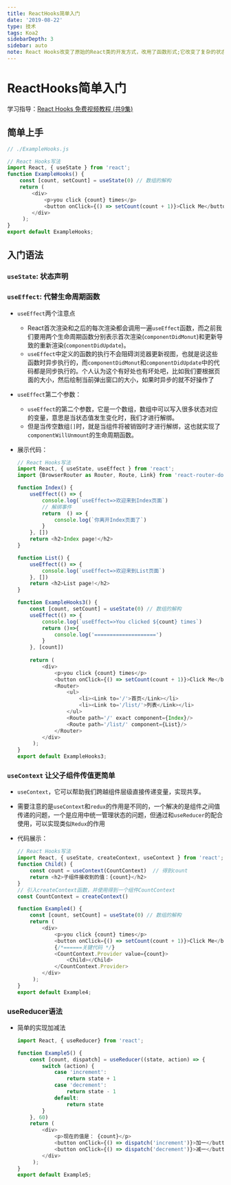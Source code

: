 ```yaml
---
title: ReactHooks简单入门
date: '2019-08-22'
type: 技术
tags: Koa2
sidebarDepth: 3
sidebar: auto
note: React Hooks改变了原始的React类的开发方式，改用了函数形式;它改变了复杂的状态操作形式，让程序员用起来更轻松;它改变了一个状态组件的复用性，让组件的复用性大大增加。
---
```


# ReactHooks简单入门
学习指导：[React Hooks 免费视频教程 (共9集)](https://jspang.com/posts/2019/08/12/react-hooks.html)

## 简单上手
```javascript
// ./ExampleHooks.js

// React Hooks写法
import React, { useState } from 'react';
function ExampleHooks() {
    const [count, setCount] = useState(0) // 数组的解构
    return (
        <div>
            <p>you click {count} times</p>
            <button onClick={() => setCount(count + 1)}>Click Me</button>
        </div>
     );
}
export default ExampleHooks;
```

##  入门语法

### `useState`: 状态声明

### `useEffect`: 代替生命周期函数

* `useEffect`两个注意点
  * React首次渲染和之后的每次渲染都会调用一遍`useEffect`函数，而之前我们要用两个生命周期函数分别表示首次渲染(`componentDidMonut`)和更新导致的重新渲染(`componentDidUpdate`)。
  * `useEffect`中定义的函数的执行不会阻碍浏览器更新视图，也就是说这些函数时异步执行的，而`componentDidMonut`和`componentDidUpdate`中的代码都是同步执行的。个人认为这个有好处也有坏处吧，比如我们要根据页面的大小，然后绘制当前弹出窗口的大小，如果时异步的就不好操作了
  
* `useEffect`第二个参数：

  * `useEffect`的第二个参数，它是一个数组，数组中可以写入很多状态对应的变量，意思是当状态值发生变化时，我们才进行解绑。
  * 但是当传空数组`[]`时，就是当组件将被销毁时才进行解绑，这也就实现了`componentWillUnmount`的生命周期函数。

* 展示代码：

  ```javascript
  // React Hooks写法
  import React, { useState, useEffect } from 'react';
  import {BrowserRouter as Router, Route, Link} from 'react-router-dom'
  
  function Index() {
      useEffect(() => {
          console.log(`useEffect=>欢迎来到Index页面`)
          // 解绑事件
          return  () => {
              console.log(`你离开Index页面了`)
          }
      }, [])
      return <h2>Index page!</h2>
  }
  
  function List() {
      useEffect(() => {
          console.log(`useEffect=>欢迎来到List页面`)
      }, [])
      return <h2>List page!</h2>
  }
  
  function ExampleHooks3() {
      const [count, setCount] = useState(0) // 数组的解构
      useEffect(() => {
          console.log(`useEffect=>You clicked ${count} times`)
          return ()=>{
              console.log('====================')
          }
      }, [count])
      
      return (
          <div>
              <p>you click {count} times</p>
              <button onClick={() => setCount(count + 1)}>Click Me</button>
              <Router>
                  <ul>
                      <li><Link to='/'>首页</Link></li>
                      <li><Link to='/list/'>列表</Link></li>
                  </ul>
                  <Route path='/' exact component={Index}/>
                  <Route path='/list/' component={List}/>
              </Router>
          </div>
       );
  }
  export default ExampleHooks3;
  ```

### `useContext` 让父子组件传值更简单

* `useContext`，它可以帮助我们跨越组件层级直接传递变量，实现共享。

* 需要注意的是`useContext`和`redux`的作用是不同的，一个解决的是组件之间值传递的问题，一个是应用中统一管理状态的问题，但通过和`useReducer`的配合使用，可以实现类似`Redux`的作用

* 代码展示：

  ```javascript
  // React Hooks写法
  import React, { useState, createContext, useContext } from 'react';
  function Child() {
      const count = useContext(CountContext)  // 得到count
      return <h2>子组件接收到的值：{count}</h2>
  }
  // 引入createContext函数，并使用得到一个组件CountContext
  const CountContext = createContext()
  
  function Example4() {
      const [count, setCount] = useState(0) // 数组的解构
      return (
          <div>
              <p>you click {count} times</p>
              <button onClick={() => setCount(count + 1)}>Click Me</button>
              {/*======关键代码 */}
              <CountContext.Provider value={count}>
                  <Child></Child>
              </CountContext.Provider>
          </div>
       );
  }
  export default Example4;
  ```

### useReducer语法

* 简单的实现加减法

  ```javascript
  import React, { useReducer} from 'react';
  
  function Example5() {
      const [count, dispatch] = useReducer((state, action) => {
          switch (action) {
              case 'increment':
                  return state + 1
              case 'decrement':
                  return state - 1
              default:
                  return state
          }
      }, 60) 
      return (
          <div>
              <p>现在的值是： {count}</p>
              <button onClick={() => dispatch('increment')}>加一</button>
              <button onClick={() => dispatch('decrement')}>减一</button>
          </div>
       );
  }
  export default Example5;
  ```
